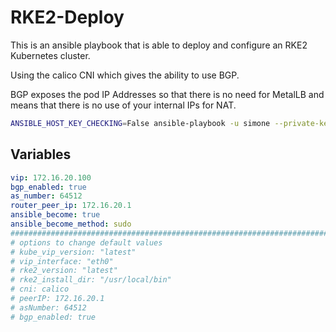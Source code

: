 # RKE2-Deploy

This is an ansible playbook that is able to deploy and configure an RKE2 Kubernetes cluster.

Using the calico CNI which gives the ability to use BGP.

BGP exposes the pod IP Addresses so that there is no need for MetalLB and
means that there is no use of your internal IPs for NAT.

```bash
ANSIBLE_HOST_KEY_CHECKING=False ansible-playbook -u simone --private-key ~/.ssh/id_ed25519 -e 'pub_key="~/.ssh/id_ed25519.pub"' --ssh-extra-args '-o UserKnownHostsFile=/dev/null' main.yaml
```

## Variables

```yaml
vip: 172.16.20.100
bgp_enabled: true
as_number: 64512
router_peer_ip: 172.16.20.1
ansible_become: true
ansible_become_method: sudo
################################################################################
# options to change default values
# kube_vip_version: "latest"
# vip_interface: "eth0"
# rke2_version: "latest"
# rke2_install_dir: "/usr/local/bin"
# cni: calico
# peerIP: 172.16.20.1
# asNumber: 64512
# bgp_enabled: true

```
